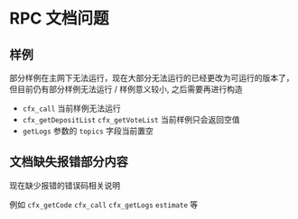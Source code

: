 # RPC 文档问题

## 样例

部分样例在主网下无法运行，现在大部分无法运行的已经更改为可运行的版本了，但目前仍有部分样例无法运行 / 样例意义较小, 之后需要再进行构造

- `cfx_call` 当前样例无法运行
- `cfx_getDepositList` `cfx_getVoteList` 当前样例只会返回空值
- `getLogs` 参数的 `topics` 字段当前置空

## 文档缺失报错部分内容

现在缺少报错的错误码相关说明

例如 `cfx_getCode` `cfx_call` `cfx_getLogs` `estimate` 等